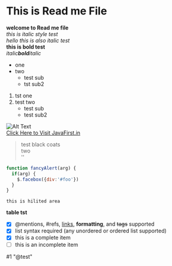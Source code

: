 # This is Read me File
**welcome to Read me file**<br>
*this is italic style test*<br>
_hello this is also italic test_<br>
__this is bold test__<br>
_italic**bold**italic_<br>
* one
* two 
   * test sub
   * tst sub2
1. tst one
2. test two
    * test sub
    * test sub2

![Alt Text](http://www.planwallpaper.com/static/images/9-credit-1.jpg)<br>
[Click Here to Visit JavaFirst.in](http://javafirst.in)<br>
> test black coats<br>
> two<br>
'<tst only>'<br>

```javascript
function fancyAlert(arg) {
  if(arg) {
    $.facebox({div:'#foo'})
  }
}
```
```this is hilited area```

**table tst**<br>
- [x] @mentions, #refs, [links](), **formatting**, and <del>tags</del> supported
- [x] list syntax required (any unordered or ordered list supported)
- [x] this is a complete item
- [ ] this is an incomplete item

#1
"@test"
